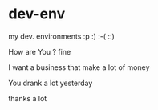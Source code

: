 dev-env
=======

my dev. environments :p :) :-( ::)

How are You ?
fine 

I want a business that make a lot of money 

You drank a lot yesterday

thanks a lot
